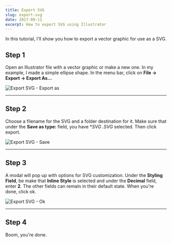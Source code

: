 ```yaml
---
title: Export SVG
slug: export-svg
date: 2017-09-11
excerpt: How to export SVG using Illustrator
---
```


In this tutorial, I'll show you how to export a vector graphic for use as a SVG.

## Step 1

Open an Illustrator file with a vector graphic or make a new one. In my example, I made a simple ellipse shape. In the menu bar, click on **File -> Export -> Export As...**

<img src="/assets/images/articles/export-svg/export-svg-export-as.jpg" alt="Export SVG - Export as">

---

## Step 2

Choose a filename for the SVG and a folder destination for it. Make sure that under the **Save as type:** field, you have **SVG *.SVG** selected. Then click export.

<img src="/assets/images/articles/export-svg/export-svg-save.jpg" alt="Export SVG - Save">

---

## Step 3

A modal will pop up with options for SVG customization. Under the **Styling Field**, be make that **Inline Style** is selected and under the **Decimal** field, enter **2**. The other fields can remain in their default state. When you're done, click ok.

<img src="/assets/images/articles/export-svg/export-svg-ok.jpg" alt="Export SVG - Ok">

---

## Step 4

Boom, you're done.



